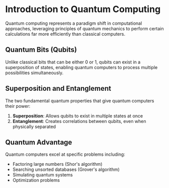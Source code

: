 # Introduction to Quantum Computing

Quantum computing represents a paradigm shift in computational approaches, leveraging principles of quantum mechanics to perform certain calculations far more efficiently than classical computers.

## Quantum Bits (Qubits)

Unlike classical bits that can be either 0 or 1, qubits can exist in a superposition of states, enabling quantum computers to process multiple possibilities simultaneously.

## Superposition and Entanglement

The two fundamental quantum properties that give quantum computers their power:

1. **Superposition**: Allows qubits to exist in multiple states at once
2. **Entanglement**: Creates correlations between qubits, even when physically separated

## Quantum Advantage

Quantum computers excel at specific problems including:
- Factoring large numbers (Shor's algorithm)
- Searching unsorted databases (Grover's algorithm)
- Simulating quantum systems
- Optimization problems 